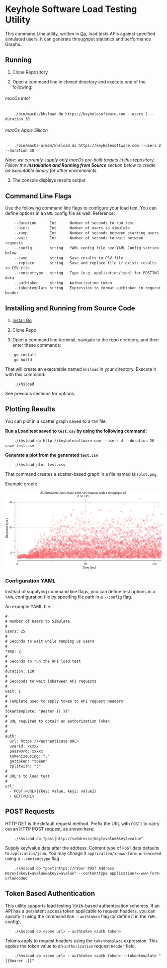 # Keyhole Software Load Testing Utility

This command Line utility, written in [Go](https://go.dev),  load tests APIs against specified simulated users. 
It can generate throughput statistics and performance Graphs. 

## Running 

1. Clone Repository 

2. Open a command line in cloned directory and execute one of the following:

###### macOs Intel

```
    ./bin/macOs/khsload do https://keyholesoftware.com --users 2 --duration 30 
```

###### macOs Apple Silicon

```
    ./bin/macOs-arm64/khsload do https://keyholesoftware.com --users 2 --duration 30 
```
*Note: we currently supply only macOs pre-built targets in this repository. 
Follow the __Installation and Running from Source__ section below to create an executable 
binary for other environemnts* 


3. The console displays results output 

## Command Line Flags 

Use the following command line flags to configure your load test. 
You can define options in a `YAML` config file as well. Reference: 

```
    --duration      Int      Number of seconds to run test
    --users         Int      Number of users to simulate 
    --ramp          Int      Number of seconds between starting users
    --wait          Int      Number of seconds to wait between requests  
    --config        string   YAML config file see YAML Config section below
    --save          string   Save results to CSV file
    --replace       string   Save and replace file if exists results to CSV file
    --contenttype   string   Type (e.g. application/json) for POSTING data
    --authtoken     string   Authorization token 
    --tokentemplate string   Expression to format authtoken in request header
```
## Installing and Running from Source Code

1. [Install Go](https://go.dev/doc/install) 

2. Clone Repo 

3. Open a command line terminal, navigate to the repo directory, and then enter these commands:

```
    go install
    go build  
```

That will create an executable named `khsload` in your directory. 
Execute it with this command: 

```
    ./khsload 
```
See previous sections for options.

## Plotting Results 

You can plot in a scatter graph saved to a `CSV` file.  

**Run a Load test saved to `test.csv` by using the following command:**

```
    ./khsload do http://keyholesoftware.com --users 4 --duration 20 --save test.csv 
```

**Generate a plot from the generated `test.csv`**

```
    ./khsload plot test.csv
```

That command creates a scatter-based graph in a file named `khsplot.png`. 

Example graph:

![](khsplot.png)

### Configuration YAML 

Instead of supplying command line flags, you can define test options in a `YAML` configuration file
by specifing file path in a `--config` flag. 

An example YAML file...
```
#
# Number of Users to Simulate 
#
users: 25
#
# Seconds to wait while ramping us users
#
ramp: 2
#
# Seconds to run the API load test
#
duration: 120
#
# Secconds to wait inbetween API requests
#
wait: 1
#
# Template used to apply token to API request Headers
#
tokentemplate: "Bearer {{.}}"
#
# URL required to obtain an authorization Token
#
# 
auth:
  url: https://<authenticate URL>
  userid: xxxxx
  password: xxxxx
  tokenizeusing: ","
  gettoken: "token"
  splitwith: ":"
#
# URL's to load test
#
url:
  - POST|<URL>|{key: value, key2: value2}
  - GET|<URL>

```
## POST Requests 
HTTP GET is the default request method. Prefix the URL with `POST|` to carry 
out an HTTP POST request, as shown here:

```
    ./khsload do "post|http://<address>|key1=value&key2=value"
```
Supply key/value data after the address. 
Content type of `POST` data defaults to `application/json`. 
You may chnage it `application/x-www-form-urlencoded` using a `--contenttype` flag:

```
    ./khsload do "post|https://<Your POST Address Here>|akey1=avalue&akey2=avalue" --contenttype application/x-www-form-urlencoded
```

## Token Based Authentication 
This utility supports load testing `TOKEN`-based authentication schemes. 
If an API has a persistent access token applicable to request headers,
you can specify it using the command line `--authtoken` flag (or define it in the `YAML` config). 

```
    ./khsload do <some url> --authtoken <auth token>
```

Tokens apply to request headers using the `tokentemplate` expression. 
This appies the token value to an `authorization` request `Header` field. 

``` 
    ./khsload do <some url> --authtoken <auth token> --tokentemplate "{{Bearer .}}"
```











